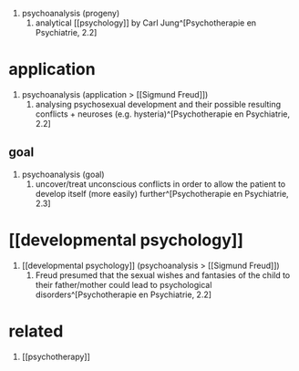1. psychoanalysis (progeny)
	1. analytical [[psychology]] by Carl Jung^[Psychotherapie en Psychiatrie, 2.2]

# application
1. psychoanalysis (application > [[Sigmund Freud]])
	1. analysing psychosexual development and their possible resulting conflicts + neuroses (e.g. hysteria)^[Psychotherapie en Psychiatrie, 2.2]

## goal
1. psychoanalysis (goal)
	1. uncover/treat unconscious conflicts in order to allow the patient to develop itself (more easily) further^[Psychotherapie en Psychiatrie, 2.3]

# [[developmental psychology]]
1. [[developmental psychology]] (psychoanalysis > [[Sigmund Freud]])
	1. Freud presumed that the sexual wishes and fantasies of the child to their father/mother could lead to psychological disorders^[Psychotherapie en Psychiatrie, 2.2]

# related
1. [[psychotherapy]]